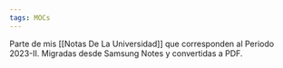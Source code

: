 ```yaml
---
tags: MOCs
---
```

Parte de mis [[Notas De La Universidad]] que corresponden al Periodo 2023-II. Migradas desde Samsung Notes y convertidas a PDF.

